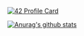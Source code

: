 [![42 Profile Card](https://1337-readme.vercel.app/api/profile?cursus=42cursus&login=asaadi)](https://github.com/mohouyizme/1337-readme)

[![Anurag's github stats](https://github-readme-stats.vercel.app/api?username=asaadi)](https://github.com/anuraghazra/github-readme-stats)
